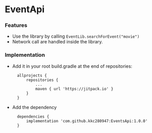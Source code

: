 # EventApi

### Features

- Use the library by calling `EventLib.searchForEvent("movie")`
- Network call are handled inside the library.

### Implementation
- Add it in your root build.gradle at the end of repositories:

		allprojects {
			repositories {
				...
				maven { url 'https://jitpack.io' }
			}
		}

- Add the dependency

		dependencies {
			implementation 'com.github.kkc280947:EventsApi:1.0.0'
		}
